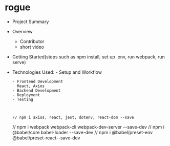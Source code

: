 # rogue

- Project Summary
- Overview
  - Contributor
  - short video
- Getting Started(steps such as npm install, set up .env, run webpack, run serve)
- Technologies Used: - Setup and Workflow

      - Frontend Development
        React, Axios
      - Backend Development
      - Deployment
      - Testing



      // npm i axios, react, jest, dotenv, react-dom --save

  // npm i webpack webpack-cli webpack-dev-server --save-dev
  // npm i @babel/core babel-loader --save-dev
  // npm i @babel/preset-env @babel/preset-react--save-dev
